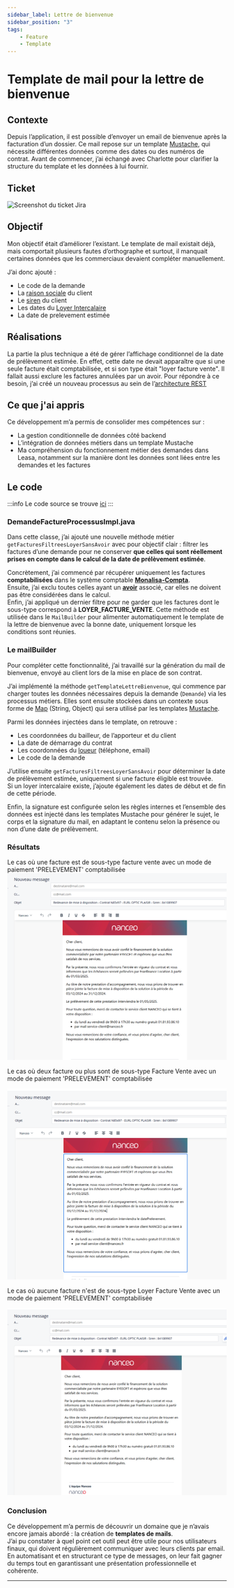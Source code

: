 ```yaml
---
sidebar_label: Lettre de bienvenue
sidebar_position: "3"
tags: 
    - Feature
    - Template
---
```

# Template de mail pour la lettre de bienvenue

## Contexte

Depuis l’application, il est possible d’envoyer un email de bienvenue après la facturation d’un dossier.
Ce mail repose sur un template [Mustache](../../annexes/Presentation-projets/mustache), qui nécessite différentes données comme des dates ou des numéros de contrat. Avant de commencer, j’ai échangé avec Charlotte pour clarifier la structure du template et les données à lui fournir.

## Ticket

![Screenshot du ticket Jira](/img/feature/ticket/lettre_bienvenue.png)

## Objectif

Mon objectif était d’améliorer l’existant. Le template de mail existait déjà, mais comportait plusieurs fautes d’orthographe et surtout, il manquait certaines données que les commerciaux devaient compléter manuellement.

J’ai donc ajouté :

- Le code de la demande
- La [raison sociale](../../glossaire/Vocab_metier.md#raison-sociale) du client
- Le [siren](../../glossaire/Vocab_metier.md#siren) du client
- Les dates du [Loyer Intercalaire](../../glossaire/Vocab_metier.md#loyer-intercalaire)
- La date de prelevement estimée

## Réalisations

La partie la plus technique a été de gérer l’affichage conditionnel de la date de prélèvement estimée.
En effet, cette date ne devait apparaître que si une seule facture était comptabilisée, et si son type était "loyer facture vente".
Il fallait aussi exclure les factures annulées par un avoir.
Pour répondre à ce besoin, j’ai créé un nouveau processus au sein de l’[architecture REST](../../annexes/Presentation-projets/Architecture)

## Ce que j'ai appris

Ce développement m’a permis de consolider mes compétences sur :

- La gestion conditionnelle de données côté backend
- L’intégration de données métiers dans un template Mustache
- Ma compréhension du fonctionnement métier des demandes dans Leasa, notamment sur la manière dont les données sont liées entre les demandes et les factures

## Le code

:::info
Le code source se trouve [ici](../../annexes/bout_de_code/FEAT/codeSource_LettreBienvenue)
:::

### DemandeFactureProcessusImpl.java

Dans cette classe, j’ai ajouté une nouvelle méthode métier `getFacturesFiltreesLoyerSansAvoir` avec pour objectif clair : filtrer les factures d’une demande pour ne conserver **que celles qui sont réellement prises en compte dans le calcul de la date de prélèvement estimée**. 

Concrètement, j’ai commencé par récupérer uniquement les factures **comptabilisées** dans le système comptable [**Monalisa-Compta**](../../annexes/Presentation-projets/compta).  
Ensuite, j’ai exclu toutes celles ayant un **[avoir](../../glossaire/Vocab_metier.md#avoir)** associé, car elles ne doivent pas être considérées dans le calcul.  
Enfin, j’ai appliqué un dernier filtre pour ne garder que les factures dont le sous-type correspond à **LOYER_FACTURE_VENTE**.
Cette méthode est utilisée dans le `MailBuilder` pour alimenter automatiquement le template de la lettre de bienvenue avec la bonne date, uniquement lorsque les conditions sont réunies.

### Le mailBuilder

Pour compléter cette fonctionnalité, j’ai travaillé sur la génération du mail de bienvenue, envoyé au client lors de la mise en place de son contrat.

J’ai implémenté la méthode `getTemplateLettreBienvenue`, qui commence par charger toutes les données nécessaires depuis la demande (`Demande`) via les processus métiers.  Elles sont ensuite stockées dans un contexte sous forme de [Map](../../glossaire/Vocab.md#map) (String, Object) qui sera utilisé par les templates [Mustache](./../../annexes/Presentation-projets/mustache).

Parmi les données injectées dans le template, on retrouve :  

- Les coordonnées du bailleur, de l’apporteur et du client
- La date de démarrage du contrat  
- Les coordonnées du [loueur](../../glossaire/Vocab_metier.md#loueur) (téléphone, email)  
- Le code de la demande  

J’utilise ensuite `getFacturesFiltreesLoyerSansAvoir` pour déterminer la date de prélèvement estimée, uniquement si une facture éligible est trouvée.  
Si un loyer intercalaire existe, j’ajoute également les dates de début et de fin de cette période.

Enfin, la signature est configurée selon les règles internes et l’ensemble des données est injecté dans les templates Mustache pour générer le sujet, le corps et la signature du mail, en adaptant le contenu selon la présence ou non d’une date de prélèvement.

### Résultats

Le cas où une facture est de sous-type facture vente avec un mode de paiement 'PRELEVEMENT' comptabilisée
![screenshoot du mail de bienvenue](./../../../static/img/feature/mail_1_facture.png)

Le cas où deux facture ou plus sont de sous-type Facture Vente avec un mode de paiement 'PRELEVEMENT' comptabilisée

![screenshoot du mail de bienvenue](./../../../static/img/feature/mail_2_factures.png)

Le cas où aucune facture n'est de sous-type Loyer Facture Vente avec un mode de paiement 'PRELEVEMENT' comptabilisée

![screenshoot du mail de bienvenue](./../../../static/img/feature/mail_0_facture.png)

### Conclusion

Ce développement m’a permis de découvrir un domaine que je n’avais encore jamais abordé : la création de **templates de mails**.  
J’ai pu constater à quel point cet outil peut être utile pour nos utilisateurs finaux, qui doivent régulièrement communiquer avec leurs clients par email.  
En automatisant et en structurant ce type de messages, on leur fait gagner du temps tout en garantissant une présentation professionnelle et cohérente.

---
